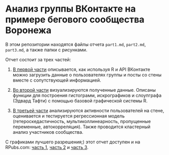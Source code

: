 # Анализ группы ВКонтакте на примере бегового сообщества Воронежа

В этом репозитории находятся файлы отчета `part1.md`, `part2.md`, `part3.md`, а также папки с рисунками.

Отчет состоит за трех частей:

1. [В первой части](part1.md) описывается, как используя R и API ВКонтакте можно загрузить данные о пользователях группы и 
посты со стены вместе с сопутствующей информацией.

2. [Во второй части](part2.md) визуализируются полученные данные. Описаны функции для построения гистограмм, искрографиков
и слоупграфа (Эдвард Тафти) с помощью базовой графической системы R.

3. [В третьей части](part3.md) анализируются активности пользователей на стене, оценивается и тестируется регрессионная модель 
(гетероскедастичность, мультиколлинеарность, пропущенные переменные, автокорреляция). Также проводится кластерный анализ
участников сообщества.

С графиками лучшего разрешения;) этот отчет доступен и на RPubs.com:
[часть 1](http://rpubs.com/yurkai/runvrn_part1), 
[часть 2](http://rpubs.com/yurkai/runvrn_part2) и 
[часть 3](http://rpubs.com/yurkai/runvrn_part3).
